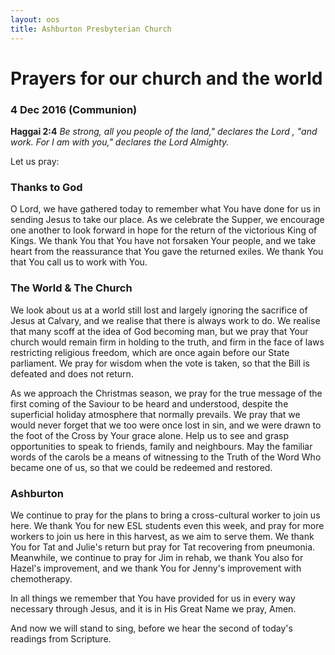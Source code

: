 ```yaml
---
layout: oos
title: Ashburton Presbyterian Church
---
```

# Prayers for our church and the world

### 4 Dec 2016 (Communion)

__Haggai 2:4__ _Be strong, all you people of the land," declares the Lord , "and work. For I am with you," declares the Lord Almighty._

Let us pray:

### Thanks to God
O Lord, we have gathered today to remember what You have done for us in sending Jesus to take our place. As we celebrate the Supper, we encourage one another to look forward in hope for the return of the victorious King of Kings.
We thank You that You have not forsaken Your people, and we take heart from the reassurance that You gave the returned exiles. We thank You that You call us to work with You.

### The World & The Church
We look about us at a world still lost and largely ignoring the sacrifice of Jesus at Calvary, and we realise that there is always work to do. We realise that many scoff at the idea of God becoming man, but we pray that Your church would remain firm in holding to the truth, and firm in the face of laws restricting religious freedom, which are once again before our State parliament. We pray for wisdom when the vote is taken, so that the Bill is defeated and does not return.  

As we approach the Christmas season, we pray for the true message of the first coming of the Saviour to be heard and understood, despite the superficial holiday atmosphere that normally prevails. We pray that we would never forget that we too were once lost in sin, and we were drawn to the foot of the Cross by Your grace alone. Help us to see and grasp opportunities to speak to friends, family and neighbours. May the familiar words of the carols be a means of witnessing to the Truth of the Word Who became one of us, so that we could be redeemed and restored.

### Ashburton
We continue to pray for the plans to bring a cross-cultural worker to join us here. We thank You for new ESL students even this week, and pray for more workers to join us here in this harvest, as we aim to serve them. We thank You for Tat and Julie's return but pray for Tat recovering from pneumonia. Meanwhile, we continue to pray for Jim in rehab, we thank You also for Hazel's improvement, and we thank You for Jenny's improvement with chemotherapy.

In all things we remember that You have provided for us in every way necessary through Jesus, and it is in His Great Name we pray, Amen.

And now we will stand to sing, before we hear the second of today's readings from Scripture.